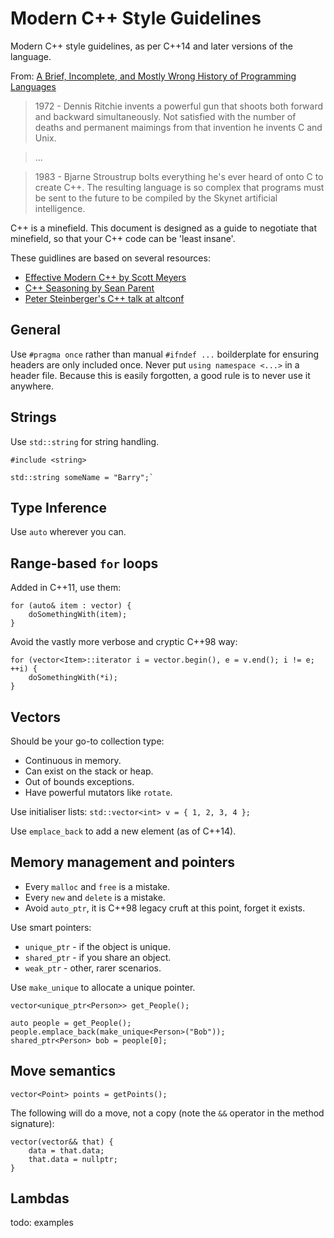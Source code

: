 # Modern C++ Style Guidelines

Modern C++ style guidelines, as per C++14 and later versions of the language.

From: [A Brief, Incomplete, and Mostly Wrong History of Programming Languages](http://james-iry.blogspot.co.uk/2009/05/brief-incomplete-and-mostly-wrong.html)

> 1972 - Dennis Ritchie invents a powerful gun that shoots both forward and backward simultaneously. Not satisfied with the number of deaths and permanent maimings from that invention he invents C and Unix.

> ...

> 1983 - Bjarne Stroustrup bolts everything he's ever heard of onto C to create C++. The resulting language is so complex that programs must be sent to the future to be compiled by the Skynet artificial intelligence.

C++ is a minefield. This document is designed as a guide to negotiate that minefield, so that your C++ code can be 'least insane'.


These guidlines are based on several resources:

* [Effective Modern C++ by Scott Meyers](https://www.amazon.co.uk/Effective-Modern-Specific-Ways-Improve/dp/1491903996)
* [C++ Seasoning by Sean Parent](https://channel9.msdn.com/Events/GoingNative/2013/Cpp-Seasoning)
* [Peter Steinberger's C++ talk at altconf](https://realm.io/news/altconf-peter-steinberger-objective-c++-what-could-possibly-go-wrong/)

## General

Use `#pragma once` rather than manual `#ifndef ...` boilderplate for ensuring headers are only included once.
Never put `using namespace <...>` in a header file. Because this is easily forgotten, a good rule is to never use it anywhere.

## Strings

Use `std::string` for string handling.

```
#include <string>

std::string someName = "Barry";`
```
## Type Inference

Use `auto` wherever you can.

## Range-based `for` loops

Added in C++11, use them:
```
for (auto& item : vector) {
    doSomethingWith(item);
}
```

Avoid the vastly more verbose and cryptic C++98 way:
```
for (vector<Item>::iterator i = vector.begin(), e = v.end(); i != e; ++i) {
    doSomethingWith(*i);
}
```

## Vectors

Should be your go-to collection type:
* Continuous in memory.
* Can exist on the stack or heap.
* Out of bounds exceptions.
* Have powerful mutators like `rotate`.

Use initialiser lists:
`std::vector<int> v = { 1, 2, 3, 4 };`

Use `emplace_back` to add a new element (as of C++14).

## Memory management and pointers

* Every `malloc` and `free` is a mistake.
* Every `new` and `delete` is a mistake.
* Avoid `auto_ptr`, it is C++98 legacy cruft at this point, forget it exists.

Use smart pointers:
* `unique_ptr` - if the object is unique.
* `shared_ptr` - if you share an object.
* `weak_ptr` - other, rarer scenarios.

Use `make_unique` to allocate a unique pointer.

```
vector<unique_ptr<Person>> get_People();

auto people = get_People();
people.emplace_back(make_unique<Person>("Bob"));
shared_ptr<Person> bob = people[0];
```

## Move semantics

`vector<Point> points = getPoints();`

The following will do a move, not a copy (note the `&&` operator in the method signature):
```
vector(vector&& that) {
    data = that.data;
    that.data = nullptr;
}
```

## Lambdas

todo: examples


